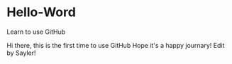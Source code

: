 # Hello-Word
Learn to use GitHub

Hi there, this is the first time to use GitHub
Hope it's a happy journary!
Edit by Sayler!
